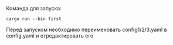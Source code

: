 Команда для запуска:
```
cargo run --bin first
```
Перед запуском необходимо переименовать config1/2/3.yaml в config.yaml и отредактировать его
